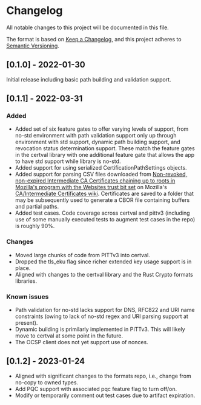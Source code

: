# Changelog
All notable changes to this project will be documented in this file.

The format is based on [Keep a Changelog](https://keepachangelog.com/en/1.0.0/),
and this project adheres to [Semantic Versioning](https://semver.org/spec/v2.0.0.html).

## [0.1.0] - 2022-01-30

Initial release including basic path building and validation support.

## [0.1.1] - 2022-03-31

### Added
- Added set of six feature gates to offer varying levels of support, from no-std environment with path validation support 
only up through environment with std support, dynamic path building support, and revocation status determination support. 
These match the feature gates in the certval library with one additional feature gate that allows the app to have std 
support while library is no-std.
- Added support for using serialized CertificationPathSettings objects.
- Added support for parsing CSV files downloaded from [Non-revoked, non-expired Intermediate CA Certificates chaining up to roots in Mozilla's program with the Websites trust bit set](https://ccadb-public.secure.force.com/mozilla/MozillaIntermediateCertsCSVReport) 
on Mozilla's [CA/Intermediate Certificates wiki](https://wiki.mozilla.org/CA/Intermediate_Certificates). Certificates are saved
to a folder that may be subsequently used to generate a CBOR file containing buffers and partial paths. 
- Added test cases. Code coverage across certval and pittv3 (including use of some manually executed tests to augment test 
cases in the repo) is roughly 90%.

### Changes
- Moved large chunks of code from PITTv3 into certval.
- Dropped the tls_eku flag since richer extended key usage support is in place.
- Aligned with changes to the certval library and the Rust Crypto formats libraries.

### Known issues
- Path validation for no-std lacks support for DNS, RFC822 and URI name constraints (owing to lack of no-std regex and URI parsing support at present).
- Dynamic building is primilarly implemented in PITTv3. This will likely move to certval at some point in the future.
- The OCSP client does not yet support use of nonces.

## [0.1.2] - 2023-01-24

- Aligned with significant changes to the formats repo, i.e., change from no-copy to owned types.
- Add PQC support with associated pqc feature flag to turn off/on.
- Modify or temporarily comment out test cases due to artifact expiration.